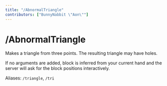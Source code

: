 ```yaml
---
title: "/AbnormalTriangle"
contributors: ["BunnyNabbit \"Aon\""]
---
```

# /AbnormalTriangle
Makes a triangle from three points. The resulting triangle may have holes.

If no arguments are added, block is inferred from your current hand and the server will ask for the block positions interactively.

Aliases: `/triangle`, `/tri`